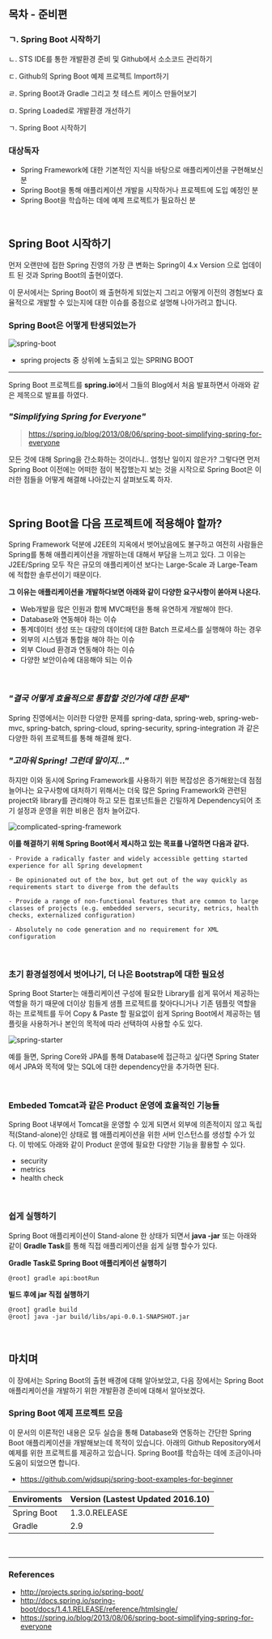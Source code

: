 ## 목차 - 준비편

### ㄱ. Spring Boot 시작하기

ㄴ. STS IDE를 통한 개발환경 준비 및 Github에서 소소코드 관리하기

ㄷ. Github의 Spring Boot 예제 프로젝트 Import하기

ㄹ. Spring Boot과 Gradle 그리고 첫 테스트 케이스 만들어보기

ㅁ. Spring Loaded로 개발환경 개선하기

ㄱ. Spring Boot 시작하기


### 대상독자

- Spring Framework에 대한 기본적인 지식을 바탕으로 애플리케이션을 구현해보신 분
- Spring Boot을 통해 애플리케이션 개발을 시작하거나 프로젝트에 도입 예정인 분
- Spring Boot을 학습하는 데에 예제 프로젝트가 필요하신 분

<br>

## Spring Boot 시작하기

먼저 오랜만에 접한 Spring 진영의 가장 큰 변화는 Spring이 4.x Version 으로 업데이트 된 것과 Spring Boot의 출현이였다.

이 문서에서는 Spring Boot이 왜 출현하게 되었는지 그리고 어떻게 이전의 경험보다 효율적으로 개발할 수 있는지에 대한 이슈를 중점으로 설명해 나아가려고 합니다.


### Spring Boot은 어떻게 탄생되었는가

![spring-boot](http://image.toast.com/aaaaahq/spring-boot.png)
- spring projects 중 상위에 노출되고 있는 SPRING BOOT

---

Spring Boot 프로젝트를 **spring.io**에서 그들의 Blog에서 처음 발표하면서 아래와 같은 제목으로 발표를 하였다.


### _"Simplifying Spring for Everyone"_

> https://spring.io/blog/2013/08/06/spring-boot-simplifying-spring-for-everyone

모든 것에 대해 Spring을 간소화하는 것이라니.. 엄청난 일이지 않은가? 그렇다면 먼저 Spring Boot 이전에는 어떠한 점이 복잡했는지 보는 것을 시작으로 Spring Boot은 이러한 점들을 어떻게 해결해 나아갔는지 살펴보도록 하자.

<br>

## Spring Boot을 다음 프로젝트에 적용해야 할까?

Spring Framework 덕분에 J2EE의 지옥에서 벗어났음에도 불구하고 여전히 사람들은 Spring를 통해 애플리케이션을 개발하는데 대해서 부담을 느끼고 있다. 그 이유는 J2EE/Spring 모두 작은 규모의 애플리케이션 보다는 Large-Scale 과 Large-Team에 적합한 솔루션이기 때문이다.

**그 이유는 애플리케이션을 개발하다보면 아래와 같이 다양한 요구사항이 쏟아져 나온다.**

- Web개발을 많은 인원과 함께 MVC패턴을 통해 유연하게 개발해야 한다.
- Database와 연동해야 하는 이슈
- 통계데이터 생성 또는 대량의 데이터에 대한 Batch 프로세스를 실행해야 하는 경우
- 외부의 시스템과 통합을 해야 하는 이슈
- 외부 Cloud 환경과 연동해야 하는 이슈
- 다양한 보안이슈에 대응해야 되는 이슈 

<br>

### _"결국 어떻게 효율적으로 통합할 것인가에 대한 문제"_

Spring 진영에서는 이러한 다양한 문제를 spring-data, spring-web, spring-web-mvc, spring-batch, spring-cloud, spring-security, spring-integration 과 같은 다양한 하위 프로젝트를 통해 해결해 왔다.

### _"고마워 Spring! 그런데 말이지..."_

하지만 이와 동시에 Spring Framework를 사용하기 위한 복잡성은 증가해왔는데 점점 늘어나는 요구사항에 대처하기 위해서는 더욱 많은 Spring Framework와 관련된 project와 library를 관리해야 하고 모든 컴포넌트들은 긴밀하게 Dependency되어 초기 설정과 운영을 위한 비용은 점차 늘어갔다.

![complicated-spring-framework](http://www.ernestpackaging.com/wp-content/uploads/2015/12/EPS_complicated-answers.jpg)


**이를 해결하기 위해 Spring Boot에서 제시하고 있는 목표를 나열하면 다음과 같다.**

````
- Provide a radically faster and widely accessible getting started experience for all Spring development

- Be opinionated out of the box, but get out of the way quickly as requirements start to diverge from the defaults

- Provide a range of non-functional features that are common to large classes of projects (e.g. embedded servers, security, metrics, health checks, externalized configuration)

- Absolutely no code generation and no requirement for XML configuration
````

<br>

### 초기 환경설정에서 벗어나기, 더 나은 Bootstrap에 대한 필요성

Spring Boot Starter는 애플리케이션 구성에 필요한 Library를 쉽게 묶어서 제공하는 역할을 하기 때문에 더이상 힘들게 샘플 프로젝트를 찾아다니거나 기존 템플릿 역할을 하는 프로젝트를 두어 Copy & Paste 할 필요없이 쉽게 Spring Boot에서 제공하는 템플릿을 사용하거나 본인의 목적에 따라 선택하여 사용할  수도 있다.

![spring-starter](http://image.toast.com/aaaaahq/spring-starter-project.png)

예를 들면, Spring Core와 JPA를 통해 Database에 접근하고 싶다면 Spring Stater 에서 JPA와 목적에 맞는 SQL에 대한 dependency만을 추가하면 된다.

<br>

### Embeded Tomcat과 같은 Product 운영에 효율적인 기능들

Spring Boot 내부에서 Tomcat을 운영할 수 있게 되면서 외부에 의존적이지 않고 독립적(Stand-alone)인 상태로 웹 애플리케이션을 위한 서버 인스턴스를 생성할 수가 있다. 이 밖에도 아래와 같이 Product 운영에 필요한 다양한 기능을 활용할 수 있다.
- security
- metrics
- health check

<br>

### 쉽게 실행하기

Spring Boot 애플리케이션이 Stand-alone 한 상태가 되면서 **java -jar** 또는 아래와 같이 **Gradle Task**를 통해 직접 애플리케이션을 쉽게 실행 할수가 있다.

**Gradle Task로 Spring Boot 애플리케이션 실행하기**

```
@root] gradle api:bootRun
```

**빌드 후에 jar 직접 실행하기**

```
@root] gradle build
@root] java -jar build/libs/api-0.0.1-SNAPSHOT.jar
```

<br>

## 마치며

이 장에서는 Spring Boot의 출현 배경에 대해 알아보았고, 다음 장에서는 Spring Boot 애플리케이션을 개발하기 위한 개발환경 준비에 대해서 알아보겠다.


### Spring Boot 예제 프로젝트 모음

이 문서의 이론적인 내용은 모두 실습을 통해 Database와 연동하는 간단한 Spring Boot 애플리케이션을 개발해보는데 목적이 있습니다. 아래의 Github Repository에서 예제를 위한 프로젝트를 제공하고 있습니다. Spring Boot를 학습하는 데에 조금이나마 도움이 되었으면 합니다.

- https://github.com/wjdsupj/spring-boot-examples-for-beginner

Enviroments | Version (Lastest Updated 2016.10)
---|---
Spring Boot | 1.3.0.RELEASE
Gradle | 2.9

<br>

---

### References
- http://projects.spring.io/spring-boot/
- http://docs.spring.io/spring-boot/docs/1.4.1.RELEASE/reference/htmlsingle/
- https://spring.io/blog/2013/08/06/spring-boot-simplifying-spring-for-everyone
